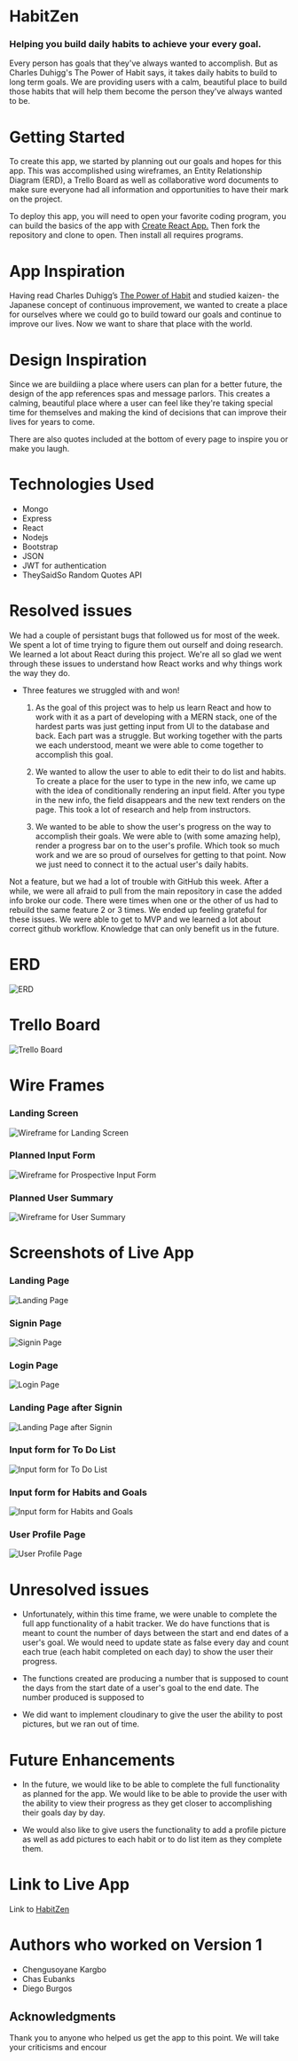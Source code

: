 # HabitZen

### Helping you build daily habits to achieve your every goal.

Every person has goals that they've always wanted to accomplish. But as Charles Duhigg's The Power of Habit says, it takes daily habits to build to long term goals. We are providing users with a calm, beautiful place to build those habits that will help them become the person they've always wanted to be.

# Getting Started

To create this app, we started by planning out our goals and hopes for this app. This was accomplished using wireframes, an Entity Relationship Diagram (ERD), a Trello Board as well as collaborative word documents to make sure everyone had all information and opportunities to have their mark on the project.

To deploy this app, you will need to open your favorite coding program, you can build the basics of the app with [Create React App.](https://github.com/facebook/create-react-app) Then fork the repository and clone to open. Then install all requires programs.

# App Inspiration

Having read Charles Duhigg’s <ins>The Power of Habit</ins> and studied kaizen- the Japanese concept of continuous improvement, we wanted to create a place for ourselves where we could go to build toward our goals and continue to improve our lives. Now we want to share that place with the world. 

# Design Inspiration

Since we are buildiing a place where users can plan for a better future, the design of the app references spas and message parlors. This creates a calming, beautiful place where a user can feel like they're taking special time for themselves and making the kind of decisions that can improve their lives for years to come. 

There are also quotes included at the bottom of every page to inspire you or make you laugh. 

# Technologies Used
* Mongo
* Express
* React
* Nodejs
* Bootstrap
* JSON
* JWT for authentication
* TheySaidSo Random Quotes API

# Resolved issues

We had a couple of persistant bugs that followed us for most of the week. We spent a lot of time trying to figure them out ourself and doing research. We learned a lot about React during this project. We're all so glad we went through these issues to understand how React works and why things work the way they do. 

* Three features we struggled with and won!
    1. As the goal of this project was to help us learn React and how to work with it as a part of developing with a MERN stack, one of the hardest parts was just getting input from UI to the database and back. Each part was a struggle. But working together with the parts we each understood, meant we were able to come together to accomplish this goal.
    
    2. We wanted to allow the user to able to edit their to do list and habits. To create a place for the user to type in the new info, we came up with the idea of conditionally rendering an input field. After you type in the new info, the field disappears and the new text renders on the page. This took a lot of research and help from instructors.
    
    3. We wanted to be able to show the user's progress on the way to accomplish their goals. We were able to (with some amazing help), render a progress bar on to the user's profile. Which took so much work and we are so proud of ourselves for getting to that point. Now we just need to connect it to the actual user's daily habits.

    
Not a feature, but we had a lot of trouble with GitHub this week. After a while, we were all afraid to pull from the main repository in case the added info broke our code. There were times when one or the other of us had to rebuild the same feature 2 or 3 times. We ended up feeling grateful for these issues. We were able to get to MVP and we learned a lot about correct github workflow. Knowledge that can only benefit us in the future. 

# ERD
![ERD](./images/HabitTrackerERD.jpeg)

# Trello Board

![Trello Board](./images/TrelloBoardScreenShot.png)
# Wire Frames

### Landing Screen
![Wireframe for Landing Screen](./images/WireFrameHabitZenLandingPage.jpeg)

### Planned Input Form
![Wireframe for Prospective Input Form](./images/NewGoalWireFrame.jpeg)

### Planned User Summary
![Wireframe for User Summary](./images/WireFrameUserSummary.jpeg)


# Screenshots of Live App
### Landing Page
![Landing Page](./images/LandingPage1ScreenShot.png)
### Signin Page
![Signin Page](./images/SignUpPageScreenShot.png)
### Login Page
![Login Page](./images/LoginPageScreenShot.png)
### Landing Page after Signin
![Landing Page after Signin](./images/LandingPage2ScreenShot.png)
### Input form for To Do List
![Input form for To Do List](./images/NewToDoPageScreenShot.png)
### Input form for Habits and Goals
![Input form for Habits and Goals](./images/NewHabitPageScreenShot.png)
### User Profile Page
![User Profile Page](./images/UserSummaryPageScreenShot.png)

# Unresolved issues
* Unfortunately, within this time frame, we were unable to complete the full app functionality of a habit tracker. We do have functions that is meant to count the number of days between the start and end dates of a user's goal. We would need to update state as false every day and count each true (each habit completed on each day) to show the user their progress.

* The functions created are producing a number that is supposed to count the days from the start date of a user's goal to the end date. The number produced is supposed to 

* We did want to implement cloudinary to give the user the ability to post pictures, but we ran out of time.


# Future Enhancements

* In the future, we would like to be able to complete the full functionality as planned for the app. We would like to be able to provide the user with the ability to view their progress as they get closer to accomplishing their goals day by day.

* We would also like to give users the functionality to add a profile picture as well as add pictures to each habit or to do list item as they complete them.


# Link to Live App
Link to [HabitZen](https://habit-zen.herokuapp.com/)

# Authors who worked on Version 1
* Chengusoyane Kargbo 
* Chas Eubanks
* Diego Burgos

## Acknowledgments
Thank you to anyone who helped us get the app to this point. We will take your criticisms and encour